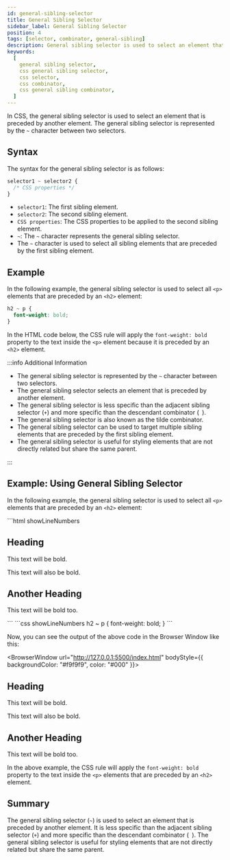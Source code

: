 ```yaml
---
id: general-sibling-selector
title: General Sibling Selector
sidebar_label: General Sibling Selector
position: 4
tags: [selector, combinator, general-sibling]
description: General sibling selector is used to select an element that is preceded by another element.
keywords:
  [
    general sibling selector,
    css general sibling selector,
    css selector,
    css combinator,
    css general sibling combinator,
  ]
---
```


In CSS, the general sibling selector is used to select an element that is preceded by another element. The general sibling selector is represented by the `~` character between two selectors.

<AdsComponent />

## Syntax

The syntax for the general sibling selector is as follows:

```css title="index.css"
selector1 ~ selector2 {
  /* CSS properties */
}
```

- `selector1`: The first sibling element.
- `selector2`: The second sibling element.
- `CSS properties`: The CSS properties to be applied to the second sibling element.
- `~`: The `~` character represents the general sibling selector.
- The `~` character is used to select all sibling elements that are preceded by the first sibling element.

## Example

In the following example, the general sibling selector is used to select all `<p>` elements that are preceded by an `<h2>` element:

```css title="index.css"
h2 ~ p {
  font-weight: bold;
}
```

In the HTML code below, the CSS rule will apply the `font-weight: bold` property to the text inside the `<p>` element because it is preceded by an `<h2>` element.

:::info Additional Information
- The general sibling selector is represented by the `~` character between two selectors.
- The general sibling selector selects an element that is preceded by another element.
- The general sibling selector is less specific than the adjacent sibling selector (`+`) and more specific than the descendant combinator (` `).
- The general sibling selector is also known as the tilde combinator.
- The general sibling selector can be used to target multiple sibling elements that are preceded by the first sibling element.
- The general sibling selector is useful for styling elements that are not directly related but share the same parent.

:::

<AdsComponent />

## Example: Using General Sibling Selector

In the following example, the general sibling selector is used to select all `<p>` elements that are preceded by an `<h2>` element:

<Tabs>
 <TabItem value="HTML" lable="index.html">
    ```html showLineNumbers
    <!DOCTYPE html>
    <html lang="en">
    <head>
      <meta charset="UTF-8" />
      <meta http-equiv="X-UA-Compatible" content="IE=edge" />
      <meta name="viewport" content="width=device-width, initial-scale=1.0" />
      <title>General Sibling Selector Example</title>
      <link rel="stylesheet" href="styles.css" />
    </head>
    <body>
      <h2>Heading</h2>
      <p>This text will be bold.</p>
      <p>This text will also be bold.</p>
      <h2>Another Heading</h2>
      <p>This text will be bold too.</p>
    </body>
    </html>
    ```
    </TabItem>
    <TabItem value="CSS" lable="styles.css">
        ```css showLineNumbers
        h2 ~ p {
            font-weight: bold;
        }
        ```
    </TabItem>
</Tabs>

Now, you can see the output of the above code in the Browser Window like this:

<BrowserWindow url="http://127.0.0.1:5500/index.html" bodyStyle={{ backgroundColor: "#f9f9f9", color: "#000" }}>
<div>
<h2>Heading</h2>
<p style={{ fontWeight: "bold" }}>This text will be bold.</p>
<p style={{ fontWeight: "bold" }}>This text will also be bold.</p>
<h2>Another Heading</h2>
<p style={{ fontWeight: "bold" }}>This text will be bold too.</p>
</div>
</BrowserWindow>

In the above example, the CSS rule will apply the `font-weight: bold` property to the text inside the `<p>` elements that are preceded by an `<h2>` element.

<AdsComponent />

## Summary

The general sibling selector (`~`) is used to select an element that is preceded by another element. It is less specific than the adjacent sibling selector (`+`) and more specific than the descendant combinator (` `). The general sibling selector is useful for styling elements that are not directly related but share the same parent.